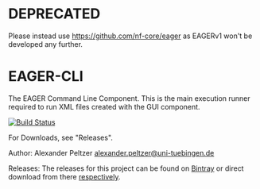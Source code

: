 # DEPRECATED

Please instead use https://github.com/nf-core/eager as EAGERv1 won't be developed any further.

# EAGER-CLI
The EAGER Command Line Component. This is the main execution runner required to run XML files created with the GUI component.

[![Build Status](https://travis-ci.org/apeltzer/EAGER-CLI.svg?branch=master)](https://travis-ci.org/apeltzer/EAGER-CLI)


For Downloads, see "Releases". 

Author: Alexander Peltzer <alexander.peltzer@uni-tuebingen.de>


Releases: The releases for this project can be found on [Bintray](https://bintray.com/apeltzer/EAGER/) or direct download from there [respectively](https://dl.bintray.com/apeltzer/EAGER/com/uni-tuebingen/de/it/eager/).
